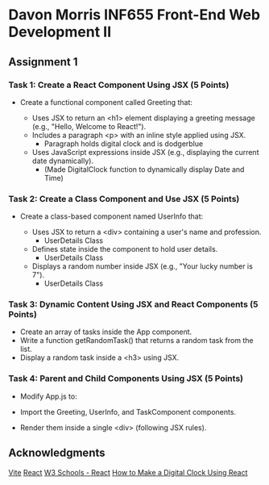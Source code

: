 # Davon Morris INF655 Front-End Web Development II 
## Assignment 1

### Task 1: Create a React Component Using JSX (5 Points)
- Create a functional component called Greeting that:

    - Uses JSX to return an \<h1\> element displaying a greeting message (e.g., "Hello, Welcome to React!").
    - Includes a paragraph \<p\> with an inline style applied using JSX.
        - Paragraph holds digital clock and is dodgerblue
    - Uses JavaScript expressions inside JSX (e.g., displaying the current date dynamically).
        - (Made DigitalClock function to dynamically display Date and Time)   


### Task 2: Create a Class Component and Use JSX (5 Points)
- Create a class-based component named UserInfo that:

    - Uses JSX to return a \<div\> containing a user's name and profession.
        - UserDetails Class
    - Defines state inside the component to hold user details.
        - UserDetails Class
    - Displays a random number inside JSX (e.g., "Your lucky number is 7").
        - UserDetails Class


### Task 3: Dynamic Content Using JSX and React Components (5 Points)
- Create an array of tasks inside the App component.
- Write a function getRandomTask() that returns a random task from the list.
- Display a random task inside a \<h3\> using JSX.


### Task 4: Parent and Child Components Using JSX (5 Points)
- Modify App.js to:

- Import the Greeting, UserInfo, and TaskComponent components.
- Render them inside a single \<div\> (following JSX rules).



## Acknowledgments

[Vite](https://vite.dev/)
[React](https://react.dev/)
[W3 Schools - React](https://www.w3schools.com/react/default.asp)
[How to Make a Digital Clock Using React](https://www.educative.io/answers/how-to-create-a-dynamic-digital-clock-in-react)
